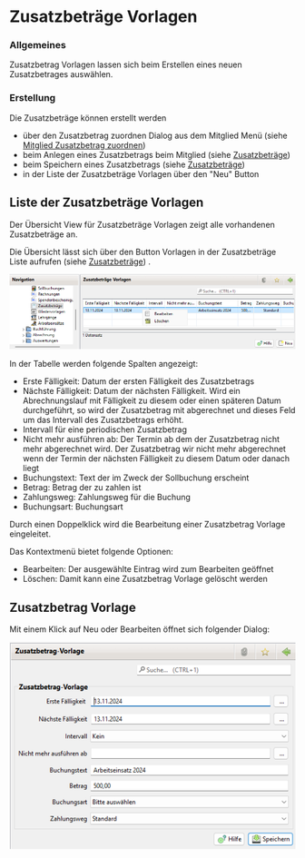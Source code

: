 # Zusatzbeträge Vorlagen

### Allgemeines

Zusatzbetrag Vorlagen lassen sich beim Erstellen eines neuen Zusatzbetrages auswählen.

### Erstellung 

Die Zusatzbeträge können erstellt werden
* über den Zusatzbetrag zuordnen Dialog aus dem Mitglied Menü (siehe [Mitglied Zusatzbetrag zuordnen](content/mitglieder.md)) 
* beim Anlegen eines Zusatzbetrags beim Mitglied  (siehe [Zusatzbeträge](content/zusatzbeitraege.md)) 
* beim Speichern eines Zusatzbetrags  (siehe [Zusatzbeträge](zusatzbetrage.md)) 
* in der Liste der Zusatzbeträge Vorlagen über den "Neu" Button

## Liste der Zusatzbeträge Vorlagen

Der Übersicht View für Zusatzbeträge Vorlagen zeigt alle vorhandenen Zusatzbeträge an.

Die Übersicht lässt sich über den Button Vorlagen in der Zusatzbeträge Liste aufrufen (siehe [Zusatzbeträge](zusatzbetrage.md)) . 

![](img/ZusatzBetraegeVorlageListeView.png)

In der Tabelle werden folgende Spalten angezeigt:
* Erste Fälligkeit: Datum der ersten Fälligkeit des Zusatzbetrags
* Nächste Fälligkeit: Datum der nächsten Fälligkeit. Wird ein Abrechnungslauf mit Fälligkeit zu diesem oder einen späteren Datum durchgeführt, so wird der Zusatzbetrag mit abgerechnet und dieses Feld um das Intervall des Zusatzbetrags erhöht.
* Intervall für eine periodischen Zusatzbetrag
* Nicht mehr ausführen ab: Der Termin ab dem der Zusatzbetrag nicht mehr abgerechnet wird. Der Zusatzbetrag wir nicht mehr abgerechnet wenn der Termin der nächsten Fälligkeit zu diesem Datum oder danach liegt
* Buchungstext: Text der im Zweck der Sollbuchung erscheint
* Betrag: Betrag der zu zahlen ist
* Zahlungsweg: Zahlungsweg für die Buchung
* Buchungsart: Buchungsart

Durch einen Doppelklick wird die Bearbeitung einer Zusatzbetrag Vorlage eingeleitet.

Das Kontextmenü bietet folgende Optionen:
* Bearbeiten: Der ausgewählte Eintrag wird zum Bearbeiten geöffnet
* Löschen: Damit kann eine Zusatzbetrag Vorlage gelöscht werden

## Zusatzbetrag Vorlage

Mit einem Klick auf Neu oder Bearbeiten öffnet sich folgender Dialog:

![](img/ZusatzBetragVorlageView.png)